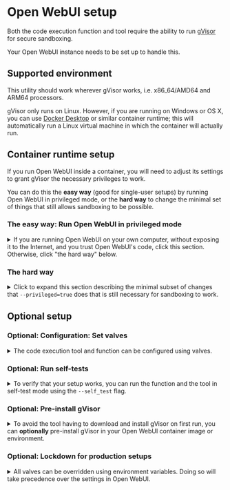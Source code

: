# Open WebUI setup

Both the code execution function and tool require the ability to run [gVisor](https://gvisor.dev) for secure sandboxing.

Your Open WebUI instance needs to be set up to handle this.

## Supported environment

This utility should work wherever gVisor works, i.e. x86_64/AMD64 and ARM64 processors.

gVisor only runs on Linux. However, if you are running on Windows or OS X, you can use [Docker Desktop](https://www.docker.com/products/docker-desktop/) or similar container runtime; this will automatically run a Linux virtual machine in which the container will actually run.

## Container runtime setup

If you run Open WebUI inside a container, you will need to adjust its settings to grant gVisor the necessary privileges to work.

You can do this the **easy way** (good for single-user setups) by running Open WebUI in privileged mode, or the **hard way** to change the minimal set of things that still allows sandboxing to be possible.

### The easy way: Run Open WebUI in privileged mode

<details>
<summary>If you are running Open WebUI on your own computer, without exposing it to the Internet, and you trust Open WebUI's code, click this section. Otherwise, click "the hard way" below.</summary>
<br/>

* On **Docker**: Add `--privileged=true` to `docker run`.
* On **Kubernetes**: Set `spec.securityContext.privileged` to `true`.

**This will remove all security measures** from the Open WebUI container. From a security perspective, this is roughly equivalent to running the Open WebUI server as root outside of a container on the host machine. However, **code running as part of this code execution function/tool will still run in a secure gVisor sandbox** and cannot impact the host or the Open WebUI container.

This is adequate for single-user setups not exposed to the outside Internet, while still providing strong security against LLMs generating malicious code. However, if you are running a multi-user setup, or if you do not fully trust Open WebUI's code, or the Open WebUI server's HTTP port is exposed to the outside Internet, you may want to harden it further. If so, **don't** set the `privileged` setting, and read on to "the hard way" instead.

</details>

### The hard way

<details>
<summary>Click to expand this section describing the minimal subset of changes that <code>--privileged=true</code> does that is still necessary for sandboxing to work.</summary>
<br/>

* Remove the container's default **system call filter** (`seccomp`):
    * On **Docker**: Add `--security-opt=seccomp=unconfined` to `docker run`.
    * On **Kubernetes**: Set [`spec.securityContext.seccompProfile.type`](https://kubernetes.io/docs/tasks/configure-pod-container/security-context/#set-the-seccomp-profile-for-a-container) to `Unconfined`.
    * If you would like to use a specific seccomp profile rather than running without system call filtering, you can use [Dangerzone's seccomp profile](https://github.com/freedomofpress/dangerzone/blob/main/share/seccomp.gvisor.json) which is tuned to allow gVisor system calls through.
    * **Why**: By default, some system calls are blocked by the [container runtime's default system call filter](https://docs.docker.com/engine/security/seccomp/#significant-syscalls-blocked-by-the-default-profile). The use of these system calls **enhances security when running subcontainers**, but they are blocked by default because most containerized applications don't ever *need* to create subcontainers. gVisor, however, does. Specifically, gVisor needs to:
        * ... create isolated namespaces using the [`unshare(2)` system call](https://www.man7.org/linux/man-pages/man2/unshare.2.html)
        * ... create isolated chroots via the [`mount(2)` system call](https://www.man7.org/linux/man-pages/man2/mount.2.html)
        * ... `pivot_root` into these roots via the [`pivot_root(2)` system call](https://www.man7.org/linux/man-pages/man2/pivot_root.2.html)
        * ... trace sandboxed processes to block their system calls from reaching the host Linux kernel using the [`ptrace(2)` system call](https://www.man7.org/linux/man-pages/man2/ptrace.2.html)
* **Mount `cgroupfs` as writable**:
    * On **Docker**: Add `--mount=type=bind,source=/sys/fs/cgroup,target=/sys/fs/cgroup,readonly=false` to `docker run`.
    * On **Kubernetes**: Add a [`hostPath` volume](https://kubernetes.io/docs/concepts/storage/volumes/#hostpath) with `path` set to `/sys/fs/cgroup`, then mount it in your container's `volumeMounts` with options `mountPath` set to `/sys/fs/cgroup` and `readOnly` set to `false`.
    * **Why**: This is needed so that gVisor can create child [cgroups](https://en.wikipedia.org/wiki/Cgroups), necessary to enforce per-sandbox resource usage limits.
    * If you wish to disable resource limiting on code evaluation sandboxes, you can skip this setting and not mount `cgroupfs` at all in the container. Note that this means code evaluation sandboxes will be able to take as much CPU and memory as they want.
* **Mount `procfs` at `/proc2`**:
    * On **Docker**: Add `--mount=type=bind,source=/proc,target=/proc2,readonly=false,bind-recursive=disabled` to `docker run`.
    * On **Kubernetes**: Add a [`hostPath` volume](https://kubernetes.io/docs/concepts/storage/volumes/#hostpath) with `path` set to `/proc`, then mount it in your container's `volumeMounts` with options `mountPath` set to `/proc2` and `readOnly` set to `false`.
    * **Why**: By default, in non-privileged mode, the container runtime will mask certain sub-paths of `/proc` inside the container by creating submounts of `/proc` (e.g. `/proc/bus`, `/proc/sys`, etc.). gVisor does not really care or use anything under these sub-mounts, but *does* need to be able to mount `procfs` in the chroot environment it isolates itself in. However, its ability to mount `procfs` requires having an existing unobstructed view of `procfs` (i.e. a mount of `procfs` with no submounts). Otherwise, such mount attempts will be denied by the kernel (see the explanation for "locked" mounts on [`mount_namespaces(7)`](https://www.man7.org/linux/man-pages/man7/mount_namespaces.7.html)). Therefore, exposing an unobstructed (non-recursive) view of `/proc` elsewhere in the container filesystem (such as `/proc2`) informs the kernel that it is OK for this container to be able to mount `procfs`.
* Remove the container's default **AppArmor profile**:
    * On **Docker**: Add `--security-opt=apparmor=unconfined` to `docker run`.
    * On **Kubernetes**: Set [`spec.securityContext.appArmorProfile.type`](https://kubernetes.io/docs/tasks/configure-pod-container/security-context/#set-the-apparmor-profile-for-a-container) to `Unconfined`.
    * **Why**: By default, the capability to `mount` filesystems are blocked by the [container runtime's default AppArmor profile](https://github.com/moby/moby/blob/96ea6e0f9bed4b6936f4b266b207100812aec0b7/profiles/apparmor/template.go#L45). In order to sandbox itself, gVisor uses [`pivot_root(2)`](https://www.man7.org/linux/man-pages/man2/pivot_root.2.html)s to restrict its own view of the filesystem. For this to work, it needs a minimal set of mounted filesystems to exist in that view, hence needing to `mount` them there.
* **Set the `container_engine_t` SELinux label**:
    * On **Docker**: Add `--security-opt=label=type:container_engine_t` to `docker run`.
    * On **Kubernetes**: Set [`spec.securityContext.seLinuxOptions.type`](https://kubernetes.io/docs/tasks/configure-pod-container/security-context/#assign-selinux-labels-to-a-container) to `container_engine_t`.
    * **Why**: The default SELinux label for containers (`container_t`) does not allow the creation of namespaces, which gVisor requires for additional isolation . The `container_engine_t` label allows this.
    * If you don't have SELinux enabled, this setting does nothing and may be omitted.

#### Does the "hard way" actually provide more security than privileged mode?

**The short answer**: Yes; a container running in privileged mode basically has full access to the host, whereas the subset of security options listed in the "hard way" still provide isolation.

<details>
<summary>Expand this section for the longer answer.</summary>
<br/>

**The long answer**: The most important security aspect that the above setting **do not modify** but that privileged mode does is the set of **[Linux capabilities](https://www.man7.org/linux/man-pages/man7/capabilities.7.html)** granted to the process running in the Open WebUI container. In privileged mode, the container is granted, for example:

* `CAP_NET_ADMIN`, which allows it to reconfigure the kernel's network stack.
* `CAP_SYS_ADMIN`, which allows it to escape the container and run any process on the host.
* `CAP_SYS_MODULE`, which allows it to install any kernel module.

You can check this using the `capsh` binary:

```shell
# Without privileged mode:
$ docker run --rm ghcr.io/open-webui/open-webui:main sh -c 'apt-get update; apt-get install -y libcap2-bin; capsh --print' | grep 'Bounding set'
Bounding set =cap_chown,cap_dac_override,cap_fowner,cap_fsetid,cap_kill,cap_setgid,cap_setuid,cap_setpcap,cap_net_bind_service,cap_net_raw,cap_sys_chroot,cap_mknod,cap_audit_write,cap_setfcap

# With privileged mode:
$ docker run --rm --privileged=true ghcr.io/open-webui/open-webui:main sh -c 'apt-get update; apt-get install -y libcap2-bin; capsh --print' | grep 'Bounding set'
Bounding set =cap_chown,cap_dac_override,cap_dac_read_search,cap_fowner,cap_fsetid,cap_kill,cap_setgid,cap_setuid,cap_setpcap,cap_linux_immutable,cap_net_bind_service,cap_net_broadcast,cap_net_admin,cap_net_raw,cap_ipc_lock,cap_ipc_owner,cap_sys_module,cap_sys_rawio,cap_sys_chroot,cap_sys_ptrace,cap_sys_pacct,cap_sys_admin,cap_sys_boot,cap_sys_nice,cap_sys_resource,cap_sys_time,cap_sys_tty_config,cap_mknod,cap_lease,cap_audit_write,cap_audit_control,cap_setfcap,cap_mac_override,cap_mac_admin,cap_syslog,cap_wake_alarm,cap_block_suspend,cap_audit_read,cap_perfmon,cap_bpf,cap_checkpoint_restore
```

To illustrate the difference, here's how an Open WebUI running in privileged mode can get full write access to the host's root filesystem. This will not work in non-privileged mode.

```shell
$ docker run --rm -it --privileged=true ghcr.io/open-webui/open-webui:main bash

# List the host's block storage devices.
root@container:/app/backend# lsblk
NAME   MAJ:MIN RM   SIZE RO TYPE MOUNTPOINTS
sda      8:0    0 111.8G  0 disk
├─sda1   8:1    0  63.4G  0 part
├─sda2   8:2    0   507M  0 part
├─sda3   8:3    0   128M  0 part
[...]

# Mount the root block device at `/mnt`.
root@container:/app/backend# mount /dev/sda1 /mnt

# Full access to the host's root filesystem.
root@container:/app/backend# tree -L 2 /mnt
/mnt
├── bin -> usr/bin
├── boot
├── dev
├── etc
│   ├── apparmor
│   ├── apparmor.d
│   ├── bash.bashrc
│   ├── crontab
│   ├── [...]
│   ├── modprobe.d
│   ├── modules-load.d
│   ├── passwd
│   ├── profile
│   ├── profile.d
│   ├── rc.d
│   ├── shadow
│   ├── sudoers
│   ├── sudoers.d
│   ├── [...]
│   └── zsh
├── home
│   ├── [...]
│   └── [YOUR_NAME_HERE]
├── lib -> usr/lib
├── lib64 -> usr/lib
├── lost+found
├── media
│   ├── [...]
│   └── autofs
├── mnt
├── opt
│   └── [...]
├── proc
├── root
├── run
├── sbin -> usr/bin
├── srv
│   ├── ftp
│   └── http
├── sys
├── tmp
├── usr
│   ├── bin
│   ├── lib
│   └── [...]
└── var
    ├── [...]
    └── tmp
```

While this document will not elaborate on how, it should be fairly obvious how one can escalate to full root access on the host from there.

</details>
</details>

## **Optional** setup

### **Optional**: Configuration: Set valves

<details>
<summary>The code execution tool and function can be configured using valves.</summary>
<br/>

* **Networking allowed**: Whether or not to let sandboxed code have access to the network.
  * **Note**: If you are running Open WebUI on a LAN, this will expose your LAN.
* **Max runtime**: The maximum number of time (in seconds) that sandboxed code will be allowed to run.
  * Useful for multi-user setups to avoid denial-of-service, and to avoid running LLM-generated code that contains infinite loops forever.
* **Max RAM**: The maximum amount of memory the sandboxed code will be allowed to use, in megabytes.
  * Useful for multi-user setups to avoid denial-of-service.
* **Resource limiting enforcement**: Whether to enforce that code evaluation sandboxes are resource-limited.
  * This is enabled by default, and requires cgroups v2 to be present on your system and mounted in the Open WebUI container.
  * If you do not mind your code evaluation sandboxes being able to use as much CPU and memory as they want, you may disable this setting (set it to `false`).
  * On systems that only have cgroups v1 and not cgroups v2, such as WSL and some old Linux distributions, you may need to disable this.
* **Auto install**: Whether to automatically download and install gVisor if not present in the container.
  * If not installed, gVisor will be automatically installed in `/tmp`.
  * You can set the HTTPS proxy used for this download using the `HTTPS_PROXY` environment variable.
  * Useful for convenience, but should be disabled for production setups. See below on how to pre-install gVisor.
* **Check for updates**: Whether to automatically check for updates.
  * When enabled, update checking will happen at most once every three days.
  * You can set the HTTPS proxy used for this download using the `HTTPS_PROXY` environment variable.
* **Debug**: Whether to produce debug logs.
  * This should never be enabled in production setups as it produces a lot of information that isn't necessary for regular use.
  * **When filing a bug report**, please enable this valve, then reproduce the issue in a new chat session, then download the chat log (triple-dot menu → `Download` → `Export chat (.json)`) and attach it to the bug report.

</details>

### **Optional**: Run self-tests

<details>
<summary>To verify that your setup works, you can run the function and the tool in self-test mode using the <code>--self_test</code> flag.</summary>
<br/>

For example, here is a Docker invocation running the `run_code.py` script inside the Open WebUI container image with the above flags:

```shell
$ git clone https://github.com/EtiennePerot/safe-code-execution && \
  cd safe-code-execution && \
  docker run --rm \
    --security-opt=seccomp=unconfined \
    --security-opt=apparmor=unconfined \
    --security-opt=label=type:container_engine_t \
    --mount=type=bind,source=/sys/fs/cgroup,target=/sys/fs/cgroup,readonly=false \
    --mount=type=bind,source=/proc,target=/proc2,readonly=false,bind-recursive=disabled \
    --mount=type=bind,source="$(pwd)",target=/test \
    ghcr.io/open-webui/open-webui:main \
    sh -c 'python3 /test/open-webui/tools/run_code.py --self_test && python3 /test/open-webui/functions/run_code.py --self_test'
```

If all goes well, you should see:

```
⏳ Running self-test: simple_python
✔ Self-test simple_python passed.
⏳ Running self-test: simple_bash
✔ Self-test simple_bash passed.
⏳ Running self-test: bad_syntax_python
✔ Self-test bad_syntax_python passed.
⏳ Running self-test: bad_syntax_bash
✔ Self-test bad_syntax_bash passed.
⏳ Running self-test: long_running_code
✔ Self-test long_running_code passed.
⏳ Running self-test: ram_hog
✔ Self-test ram_hog passed.
✅ All tool self-tests passed, good go to!
...
✅ All function self-tests passed, good go to!
```

If you get an error, try to add the `--debug` to each `run_code.py` invocation for extra information, then file a bug.

</details>

### **Optional**: Pre-install gVisor

<details>
<summary>To avoid the tool having to download and install gVisor on first run, you can <strong>optionally</strong> pre-install gVisor in your Open WebUI container image or environment.</summary>
<br/>

For example, here is a sample `Dockerfile` that extends the Open WebUI container image and pre-installs gVisor:

```Dockerfile
# Note: Using this Dockerfile is optional.
FROM ghcr.io/open-webui/open-webui:main

# Install `wget`.
RUN apt-get update && DEBIAN_FRONTEND=noninteractive apt-get upgrade -y </dev/null && DEBIAN_FRONTEND=noninteractive apt-get install -y wget </dev/null

# Install gVisor at `/usr/bin/runsc`.
RUN wget -O /tmp/runsc "https://storage.googleapis.com/gvisor/releases/release/latest/$(uname -m)/runsc" && \
    wget -O /tmp/runsc.sha512 "https://storage.googleapis.com/gvisor/releases/release/latest/$(uname -m)/runsc.sha512" && \
    cd /tmp && sha512sum -c runsc.sha512 && \
    chmod 555 /tmp/runsc && rm /tmp/runsc.sha512 && mv /tmp/runsc /usr/bin/runsc
```

</details>

### **Optional**: Lockdown for production setups

<details>
<summary>All valves can be overridden using environment variables. Doing so will take precedence over the settings in Open WebUI.</summary>
<br/>

You may override any valve using environment variables prefixed by `CODE_EVAL_VALVE_OVERRIDE_`. This is recommended for production setups, because this can be done at container definition time and does not depend on Open WebUI's stateful configuration. It is also more straightforward to reason about. Additionally, the default valve settings are set to maximize ease of installation for single-user setups, but are **not suitable for production multi-user setups**.

Using code evaluation in a production multi-user setup requires taking all security precautions. The first such precaution is to **configure Open WebUI for sandboxing using "the hard way"** described above. Running Open WebUI in privileged mode is risky.

Once you have done this, consider setting the following environment variable:

* `CODE_EVAL_VALVE_OVERRIDE_MAX_RUNTIME_SECONDS`: The maximum number of seconds that each sandbox is allowed to run for. **This should be non-zero**.
* `CODE_EVAL_VALVE_OVERRIDE_MAX_RAM_MEGABYTES`: The maximum amount of memory (in megabytes) that each sandbox is allowed to use. **This should be non-zero**.
* `CODE_EVAL_VALVE_OVERRIDE_AUTO_INSTALL`: **This should be set to `false`** to disable automatic installation of gVisor. **You should preinstall gVisor** instead, as described in an earlier section.
* `CODE_EVAL_VALVE_OVERRIDE_DEBUG`: **This should be set to `false`**. Debug information reveals a lot of system information that you do not want to expose to users.
* `CODE_EVAL_VALVE_OVERRIDE_MAX_FILES_PER_EXECUTION`: The maximum number of newly-created files to retain in each sandbox execution. **This should be non-zero**.
* `CODE_EVAL_VALVE_OVERRIDE_MAX_FILES_PER_USER`: The maximum number of files that can be stored long-term for a single user. **This should be non-zero**.
* `CODE_EVAL_VALVE_OVERRIDE_MAX_MEGABYTES_PER_USER`: The maximum amount of total long-term file storage (in megabytes) that each user may use. **This should be non-zero**.
* `CODE_EVAL_VALVE_OVERRIDE_REQUIRE_RESOURCE_LIMITING`: Whether to require that code evaluation sandboxes are resource-limited. **This should be set to `true`**.
* `CODE_EVAL_VALVE_OVERRIDE_WEB_ACCESSIBLE_DIRECTORY_PATH`: The directory where user files are stored. **This should be overridden** to prevent it from being modified by users to reveal or overwrite sensitive files in the Open WebUI installation.
* `CODE_EVAL_VALVE_OVERRIDE_WEB_ACCESSIBLE_DIRECTORY_URL`: The HTTP URL of the directory specified by `CODE_EVAL_VALVE_OVERRIDE_WEB_ACCESSIBLE_DIRECTORY_PATH`. This can start with a `/` to make it domain-relative. **This should be overridden** to prevent users from modifying it in such a way that it tricks other users into clicking unrelated links.
* `CODE_EVAL_VALVE_OVERRIDE_NETWORKING_ALLOWED`: **This should be set to `false`** if running on a LAN with sensitive services that sandboxes could reach out to. Firewall rules are not yet supported, so this setting is currently all-or-nothing.

</details>
